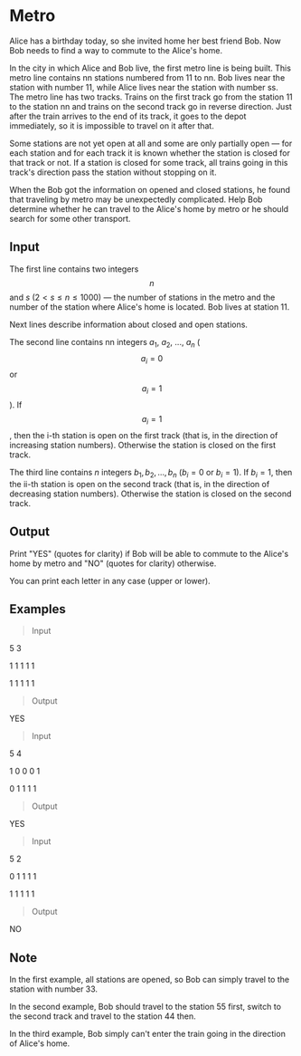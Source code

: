 # Metro

Alice has a birthday today, so she invited home her best friend Bob. Now Bob needs to find a way to commute to the Alice's home.

In the city in which Alice and Bob live, the first metro line is being built. This metro line contains nn stations numbered from 11 to nn. 
Bob lives near the station with number 11, while Alice lives near the station with number ss. The metro line has two tracks. 
Trains on the first track go from the station 11 to the station nn and trains on the second track go in reverse direction. 
Just after the train arrives to the end of its track, it goes to the depot immediately, so it is impossible to travel on it after that.

Some stations are not yet open at all and some are only partially open — for each station and for each track it is known whether the station is closed for that track or not. 
If a station is closed for some track, all trains going in this track's direction pass the station without stopping on it.

When the Bob got the information on opened and closed stations, he found that traveling by metro may be unexpectedly complicated. 
Help Bob determine whether he can travel to the Alice's home by metro or he should search for some other transport.

## Input

The first line contains two integers $$n$$ and $s$ ($2 < s \leq n \leq 1000$) — the number of stations in the metro and the number of the station where Alice's home is located. 
Bob lives at station 11.

Next lines describe information about closed and open stations.

The second line contains nn integers $a_1$, $a_2$, ..., $a_n$ ($$a_i = 0$$ or $$a_i = 1$$). If $$a_i = 1$$, then the i-th station is open on the first track 
(that is, in the direction of increasing station numbers). Otherwise the station is closed on the first track.

The third line contains $n$ integers $b_1, b_2, \ldots, b_n$ ($b_i = 0$ or $b_i = 1$). If $b_i = 1$, then the ii-th station is open on the second track 
(that is, in the direction of decreasing station numbers). Otherwise the station is closed on the second track.

## Output

Print "YES" (quotes for clarity) if Bob will be able to commute to the Alice's home by metro and "NO" (quotes for clarity) otherwise.

You can print each letter in any case (upper or lower).

## Examples

> Input

5 3

1 1 1 1 1

1 1 1 1 1

> Output

YES

> Input

5 4

1 0 0 0 1

0 1 1 1 1

> Output

YES

> Input

5 2

0 1 1 1 1

1 1 1 1 1

> Output

NO

## Note

In the first example, all stations are opened, so Bob can simply travel to the station with number 33.

In the second example, Bob should travel to the station 55 first, switch to the second track and travel to the station 44 then.

In the third example, Bob simply can't enter the train going in the direction of Alice's home.
